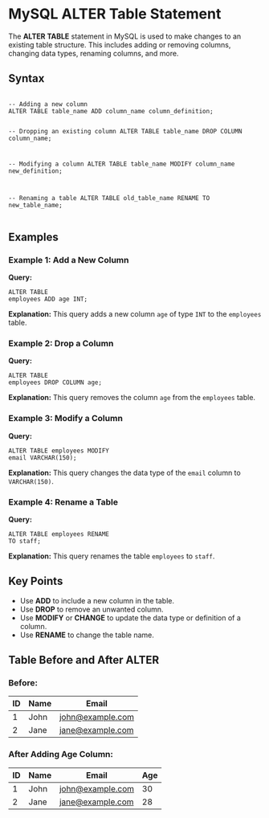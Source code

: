 <!DOCTYPE html>
<html lang="en">
<head>
    <meta charset="UTF-8">
    <meta name="viewport" content="width=device-width, initial-scale=1.0">
</head>
<body>
    <h1>MySQL ALTER Table Statement</h1>
    <p>The <strong>ALTER TABLE</strong> statement in MySQL is used to make changes to an existing table structure. This includes adding or removing columns, changing data types, renaming columns, and more.</p>
    <h2>Syntax</h2>
    <pre><code>
-- Adding a new column
ALTER TABLE table_name ADD column_name column_definition;

-- Dropping an existing column
ALTER TABLE table_name DROP COLUMN column_name;

-- Modifying a column
ALTER TABLE table_name MODIFY column_name new_definition;

-- Renaming a table
ALTER TABLE old_table_name RENAME TO new_table_name;
</code></pre>
    <h2>Examples</h2>
    <h3>Example 1: Add a New Column</h3>
    <p><strong>Query:</strong></p>
    <pre><code>ALTER TABLE employees ADD age INT;</code></pre>
    <p><strong>Explanation:</strong> This query adds a new column <code>age</code> of type <code>INT</code> to the <code>employees</code> table.</p>
    <h3>Example 2: Drop a Column</h3>
    <p><strong>Query:</strong></p>
    <pre><code>ALTER TABLE employees DROP COLUMN age;</code></pre>
    <p><strong>Explanation:</strong> This query removes the column <code>age</code> from the <code>employees</code> table.</p>
    <h3>Example 3: Modify a Column</h3>
    <p><strong>Query:</strong></p>
    <pre><code>ALTER TABLE employees MODIFY email VARCHAR(150);</code></pre>
    <p><strong>Explanation:</strong> This query changes the data type of the <code>email</code> column to <code>VARCHAR(150)</code>.</p>
    <h3>Example 4: Rename a Table</h3>
    <p><strong>Query:</strong></p>
    <pre><code>ALTER TABLE employees RENAME TO staff;</code></pre>
    <p><strong>Explanation:</strong> This query renames the table <code>employees</code> to <code>staff</code>.</p>
    <h2>Key Points</h2>
    <ul>
        <li>Use <strong>ADD</strong> to include a new column in the table.</li>
        <li>Use <strong>DROP</strong> to remove an unwanted column.</li>
        <li>Use <strong>MODIFY</strong> or <strong>CHANGE</strong> to update the data type or definition of a column.</li>
        <li>Use <strong>RENAME</strong> to change the table name.</li>
    </ul>
    <h2>Table Before and After ALTER</h2>
    <h3>Before:</h3>
    <table>
        <thead>
            <tr>
                <th>ID</th>
                <th>Name</th>
                <th>Email</th>
            </tr>
        </thead>
        <tbody>
            <tr>
                <td>1</td>
                <td>John</td>
                <td>john@example.com</td>
            </tr>
            <tr>
                <td>2</td>
                <td>Jane</td>
                <td>jane@example.com</td>
            </tr>
        </tbody>
    </table>
    <h3>After Adding Age Column:</h3>
    <table>
        <thead>
            <tr>
                <th>ID</th>
                <th>Name</th>
                <th>Email</th>
                <th>Age</th>
            </tr>
        </thead>
        <tbody>
            <tr>
                <td>1</td>
                <td>John</td>
                <td>john@example.com</td>
                <td>30</td>
            </tr>
            <tr>
                <td>2</td>
                <td>Jane</td>
                <td>jane@example.com</td>
                <td>28</td>
            </tr>
        </tbody>
    </table>

</body>
</html>

